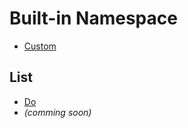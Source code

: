 # Built-in Namespace
- [Custom](Namespace/Custom.md)

## List
- [Do](Namespace/Built-in/Do.md)
- _(comming soon)_
